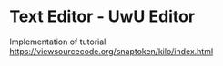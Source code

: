 # Text Editor - UwU Editor
Implementation of tutorial https://viewsourcecode.org/snaptoken/kilo/index.html
